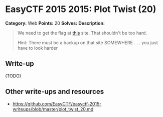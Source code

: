 # EasyCTF 2015 2015: Plot Twist (20)

**Category:** Web
**Points:** 20
**Solves:** 
**Description:**

> We need to get the flag at [this](https://www.easyctf.com/static/problems/plot-twist/index.html) site. That shouldn't be too hard.
> 
> 
> Hint: There must be a backup on that site SOMEWHERE . . . you just have to look harder

## Write-up

(TODO)

## Other write-ups and resources

* <https://github.com/EasyCTF/easyctf-2015-writeups/blob/master/plot_twist_20.md>
